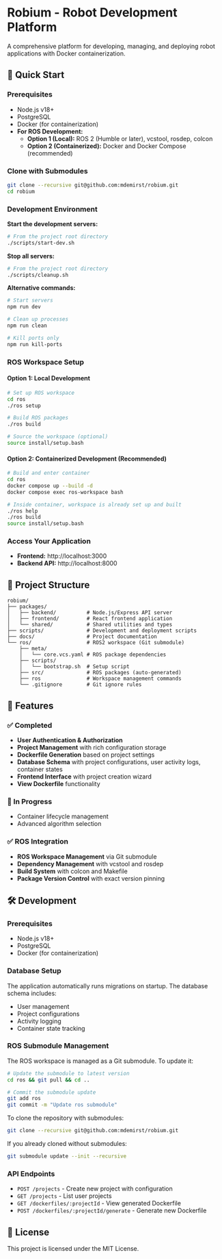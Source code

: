 # Robium - Robot Development Platform

A comprehensive platform for developing, managing, and deploying robot applications with Docker containerization.

## 🚀 Quick Start

### Prerequisites

- Node.js v18+
- PostgreSQL
- Docker (for containerization)
- **For ROS Development:**
  - **Option 1 (Local):** ROS 2 (Humble or later), vcstool, rosdep, colcon
  - **Option 2 (Containerized):** Docker and Docker Compose (recommended)

### Clone with Submodules

```bash
git clone --recursive git@github.com:mdemirst/robium.git
cd robium
```

### Development Environment

**Start the development servers:**

```bash
# From the project root directory
./scripts/start-dev.sh
```

**Stop all servers:**

```bash
# From the project root directory
./scripts/cleanup.sh
```

**Alternative commands:**

```bash
# Start servers
npm run dev

# Clean up processes
npm run clean

# Kill ports only
npm run kill-ports
```

### ROS Workspace Setup

#### Option 1: Local Development

```bash
# Set up ROS workspace
cd ros
./ros setup

# Build ROS packages
./ros build

# Source the workspace (optional)
source install/setup.bash
```

#### Option 2: Containerized Development (Recommended)

```bash
# Build and enter container
cd ros
docker compose up --build -d
docker compose exec ros-workspace bash

# Inside container, workspace is already set up and built
./ros help
./ros build
source install/setup.bash
```

### Access Your Application

- **Frontend:** http://localhost:3000
- **Backend API:** http://localhost:8000

## 📁 Project Structure

```
robium/
├── packages/
│   ├── backend/          # Node.js/Express API server
│   ├── frontend/         # React frontend application
│   └── shared/           # Shared utilities and types
├── scripts/              # Development and deployment scripts
├── docs/                 # Project documentation
└── ros/                  # ROS2 workspace (Git submodule)
    ├── meta/
    │   └── core.vcs.yaml # ROS package dependencies
    ├── scripts/
    │   └── bootstrap.sh  # Setup script
    ├── src/              # ROS packages (auto-generated)
    ├── ros               # Workspace management commands
    └── .gitignore        # Git ignore rules
```

## 🔧 Features

### ✅ Completed

- **User Authentication & Authorization**
- **Project Management** with rich configuration storage
- **Dockerfile Generation** based on project settings
- **Database Schema** with project configurations, user activity logs, container states
- **Frontend Interface** with project creation wizard
- **View Dockerfile** functionality

### 🚧 In Progress

- Container lifecycle management
- Advanced algorithm selection

### ✅ ROS Integration

- **ROS Workspace Management** via Git submodule
- **Dependency Management** with vcstool and rosdep
- **Build System** with colcon and Makefile
- **Package Version Control** with exact version pinning

## 🛠️ Development

### Prerequisites

- Node.js v18+
- PostgreSQL
- Docker (for containerization)

### Database Setup

The application automatically runs migrations on startup. The database schema includes:

- User management
- Project configurations
- Activity logging
- Container state tracking

### ROS Submodule Management

The ROS workspace is managed as a Git submodule. To update it:

```bash
# Update the submodule to latest version
cd ros && git pull && cd ..

# Commit the submodule update
git add ros
git commit -m "Update ros submodule"
```

To clone the repository with submodules:

```bash
git clone --recursive git@github.com:mdemirst/robium.git
```

If you already cloned without submodules:

```bash
git submodule update --init --recursive
```

### API Endpoints

- `POST /projects` - Create new project with configuration
- `GET /projects` - List user projects
- `GET /dockerfiles/:projectId` - View generated Dockerfile
- `POST /dockerfiles/:projectId/generate` - Generate new Dockerfile

## 📝 License

This project is licensed under the MIT License.
